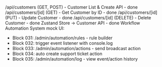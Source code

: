 /api/customers (GET, POST) - Customer List & Create API - done
/api/customers/[id] (GET) - Get Customer by ID - done
/api/customers/[id] (PUT) - Update Customer - done
/api/customers/[id] (DELETE) - Delete Customer - done
Zustand Store -> Customer API - done
Workflow Automation System mock UI:
- Block 031: /admin/automation/rules - rule builder
- Block 032: trigger event listener with console.log
- Block 033: /admin/automation/actions - send broadcast action
- Block 034: auto create support ticket action
- Block 035: /admin/automation/log - view event/action history
